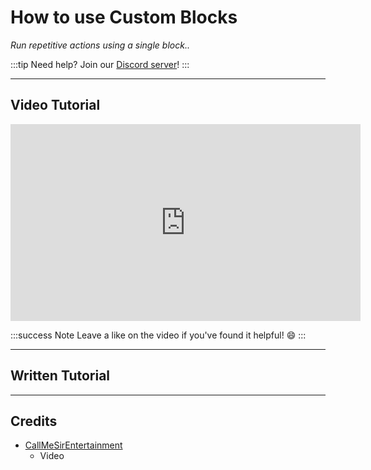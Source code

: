 # How to use Custom Blocks
*Run repetitive actions using a single block..*

:::tip
Need help? Join our [Discord server](https://dsc.gg/inventutor)!
:::

***

## Video Tutorial

<iframe width="560" height="315" src="https://www.youtube-nocookie.com/embed/NexDUJbNqJ4?si=cYAKk8jj2NSwvJ22" title="YouTube video player" frameborder="0" allow="accelerometer; autoplay; clipboard-write; encrypted-media; gyroscope; picture-in-picture; web-share" referrerpolicy="strict-origin-when-cross-origin" allowfullscreen></iframe>

:::success Note
Leave a like on the video if you've found it helpful! 😄
:::
***

## Written Tutorial



***

## Credits
- [CallMeSirEntertainment](https://cmse.carrd.co/)
  - Video
